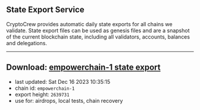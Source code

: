 ## State Export Service
CryptoCrew provides automatic daily state exports for all chains we validate. State export files can be used as genesis files and are a snapshot of the current blockchain state, including all validators, accounts, balances and delegations.

---
**Download: [empowerchain-1 state export](https://dl.ccvalidators.com/SERVICE/empowerchain/empowerchain-1_export_2639731.json)**
---

- last updated: Sat Dec 16 2023 10:35:15
- chain id: `empowerchain-1`
- export height: `2639731`
- use for: airdrops, local tests, chain recovery
